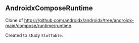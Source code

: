 ## AndroidxComposeRuntime

Clone of https://github.com/androidx/androidx/tree/androidx-main/compose/runtime/runtime.

Created to study `SlotTable`.
